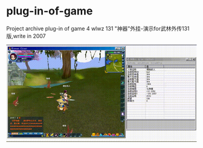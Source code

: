 # plug-in-of-game
Project archive 
plug-in of game 4 wlwz 131
"神器"外挂-演示for武林外传131版,write in 2007




![screenshot](https://github.com/zhangxx2015/plug-in-of-game/blob/main/%E7%A5%9E%E5%99%A8-%E6%BC%94%E7%A4%BAfor%E6%AD%A6%E6%9E%97%E5%A4%96%E4%BC%A0131%E7%89%88%E5%A4%96%E6%8C%82%2000_00_00-00_00_30.gif?raw=true "screenshot")

